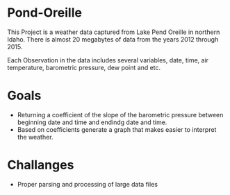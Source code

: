 # Pond-Oreille
This Project is a weather data captured from Lake Pend Oreille in northern Idaho. 
There is almost 20 megabytes of data from the years 2012 through 2015. 

Each Observation in the data includes several variables, date, time, air temperature, barometric pressure, dew point and etc.

# Goals
* Returning a coefficient of the slope of the barometric pressure between beginning date and time and endindg date and time.
* Based on coefficients generate a graph that makes easier to interpret the weather.

# Challanges
* Proper parsing and processing of large data files
